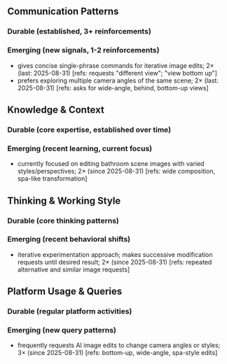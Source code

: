 ## Communication Patterns
### Durable (established, 3+ reinforcements)

### Emerging (new signals, 1-2 reinforcements)
- gives concise single-phrase commands for iterative image edits; 2× (last: 2025-08-31) [refs: requests "different view"; "view bottom up"]
- prefers exploring multiple camera angles of the same scene; 2× (last: 2025-08-31) [refs: asks for wide-angle, behind, bottom-up views]

## Knowledge & Context
### Durable (core expertise, established over time)

### Emerging (recent learning, current focus)
- currently focused on editing bathroom scene images with varied styles/perspectives; 2× (since 2025-08-31) [refs: wide composition, spa-like transformation]

## Thinking & Working Style
### Durable (core thinking patterns)

### Emerging (recent behavioral shifts)
- iterative experimentation approach; makes successive modification requests until desired result; 2× (since 2025-08-31) [refs: repeated alternative and similar image requests]

## Platform Usage & Queries
### Durable (regular platform activities)

### Emerging (new query patterns)
- frequently requests AI image edits to change camera angles or styles; 3× (since 2025-08-31) [refs: bottom-up, wide-angle, spa-style edits]